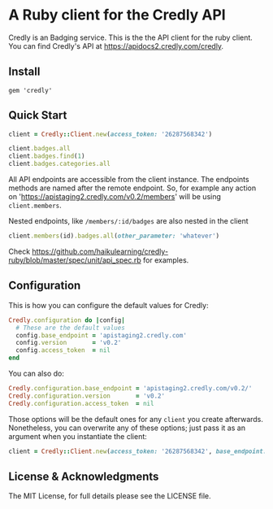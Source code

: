 # A Ruby client for the Credly API

Credly is an Badging service. This is the the API client for the ruby client. You can find Credly's API at https://apidocs2.credly.com/credly.

## Install

```
gem 'credly'
```

## Quick Start
```ruby
client = Credly::Client.new(access_token: '26287568342')

client.badges.all
client.badges.find(1)
client.badges.categories.all
```

All API endpoints are accessible from the client instance. The endpoints methods are named after the remote endpoint. So, for example any action on 'https://apistaging2.credly.com/v0.2/members' will be using `client.members`.

Nested endpoints, like `/members/:id/badges` are also nested in the client

```ruby
client.members(id).badges.all(other_parameter: 'whatever')
```

Check https://github.com/haikulearning/credly-ruby/blob/master/spec/unit/api_spec.rb for examples.


## Configuration

This is how you can configure the default values for Credly:

```ruby
Credly.configuration do |config|
  # These are the default values
  config.base_endpoint = 'apistaging2.credly.com'
  config.version       = 'v0.2'
  config.access_token  = nil
end
```

You can also do:

```ruby
Credly.configuration.base_endpoint = 'apistaging2.credly.com/v0.2/'
Credly.configuration.version       = 'v0.2'
Credly.configuration.access_token  = nil
```

Those options will be the default ones for any `client` you create afterwards. Nonetheless, you can overwrite any of these options; just pass it as an argument when you instantiate the client:

```ruby
client = Credly::Client.new(access_token: '26287568342', base_endpoint: 'apistaging2.credly.com/', version: 'v0.2')
```

## License & Acknowledgments

The MIT License, for full details please see the LICENSE file.
